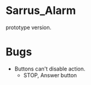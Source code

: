 # Sarrus_Alarm

prototype version.

# Bugs

- Buttons can't disable action.
  - STOP, Answer button 
